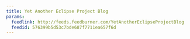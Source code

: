 ```yaml
---
title: Yet Another Eclipse Project Blog
params:
  feedlink: http://feeds.feedburner.com/YetAnotherEclipseProjectBlog
  feedid: 576399b5d53c7bde687f7711ea657f6d
---
```

